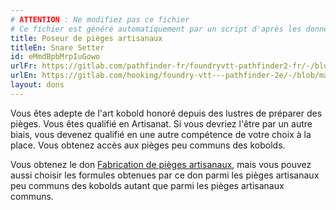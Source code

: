```yaml
---
# ATTENTION : Ne modifiez pas ce fichier
# Ce fichier est généré automatiquement par un script d'après les données du module Foundry VTT officiel et de sa traduction
title: Poseur de pièges artisanaux
titleEn: Snare Setter
id: eMmdBpbMrpIuGowo
urlFr: https://gitlab.com/pathfinder-fr/foundryvtt-pathfinder2-fr/-/blob/master/data/feats/eMmdBpbMrpIuGowo.htm
urlEn: https://gitlab.com/hooking/foundry-vtt---pathfinder-2e/-/blob/master/packs/data/feats.db/snare-setter.json
layout: dons
---
```

Vous êtes adepte de l'art kobold honoré depuis des lustres de préparer des pièges. Vous êtes qualifié en Artisanat. Si vous devriez l'être par un autre biais, vous devenez qualifié en une autre compétence de votre choix à la place. Vous obtenez accès aux pièges peu communs des kobolds.

Vous obtenez le don [Fabrication de pièges artisanaux](fabrication-de-pièges-artisanaux.html), mais vous pouvez aussi choisir les formules obtenues par ce don parmi les pièges artisanaux peu communs des kobolds autant que parmi les pièges artisanaux communs.
